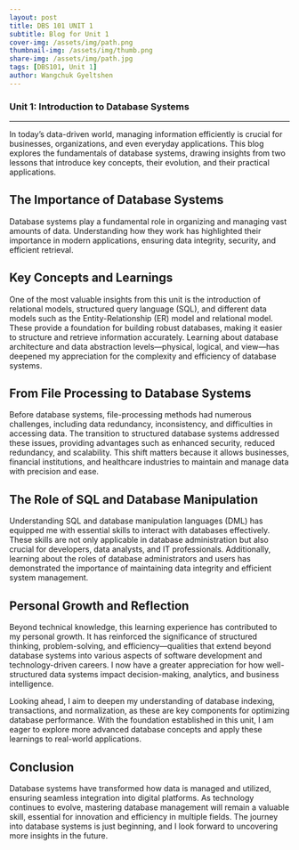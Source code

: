 ```yaml
---
layout: post
title: DBS 101 UNIT 1
subtitle: Blog for Unit 1
cover-img: /assets/img/path.png
thumbnail-img: /assets/img/thumb.png
share-img: /assets/img/path.jpg
tags: [DBS101, Unit 1]
author: Wangchuk Gyeltshen
---
```

### Unit 1: Introduction to Database Systems
----

In today’s data-driven world, managing information efficiently is crucial for businesses, organizations, and even everyday applications. This blog explores the fundamentals of database systems, drawing insights from two lessons that introduce key concepts, their evolution, and their practical applications.

## The Importance of Database Systems

Database systems play a fundamental role in organizing and managing vast amounts of data. Understanding how they work has highlighted their importance in modern applications, ensuring data integrity, security, and efficient retrieval.

## Key Concepts and Learnings

One of the most valuable insights from this unit is the introduction of relational models, structured query language (SQL), and different data models such as the Entity-Relationship (ER) model and relational model. These provide a foundation for building robust databases, making it easier to structure and retrieve information accurately. Learning about database architecture and data abstraction levels—physical, logical, and view—has deepened my appreciation for the complexity and efficiency of database systems.

## From File Processing to Database Systems

Before database systems, file-processing methods had numerous challenges, including data redundancy, inconsistency, and difficulties in accessing data. The transition to structured database systems addressed these issues, providing advantages such as enhanced security, reduced redundancy, and scalability. This shift matters because it allows businesses, financial institutions, and healthcare industries to maintain and manage data with precision and ease.

## The Role of SQL and Database Manipulation

Understanding SQL and database manipulation languages (DML) has equipped me with essential skills to interact with databases effectively. These skills are not only applicable in database administration but also crucial for developers, data analysts, and IT professionals. Additionally, learning about the roles of database administrators and users has demonstrated the importance of maintaining data integrity and efficient system management.

## Personal Growth and Reflection

Beyond technical knowledge, this learning experience has contributed to my personal growth. It has reinforced the significance of structured thinking, problem-solving, and efficiency—qualities that extend beyond database systems into various aspects of software development and technology-driven careers. I now have a greater appreciation for how well-structured data systems impact decision-making, analytics, and business intelligence.

Looking ahead, I aim to deepen my understanding of database indexing, transactions, and normalization, as these are key components for optimizing database performance. With the foundation established in this unit, I am eager to explore more advanced database concepts and apply these learnings to real-world applications.

## Conclusion

Database systems have transformed how data is managed and utilized, ensuring seamless integration into digital platforms. As technology continues to evolve, mastering database management will remain a valuable skill, essential for innovation and efficiency in multiple fields. The journey into database systems is just beginning, and I look forward to uncovering more insights in the future.

